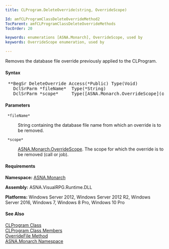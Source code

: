 ```yaml
---
title: CLProgram.DeleteOverride(string, OverrideScope)

Id: amfCLProgramClassDeleteOverrideMethod2
TocParent: amfCLProgramClassDeleteOverrideMethods
TocOrder: 20

keywords: enumerations [ASNA.Monarch], OverrideScope, used by
keywords: OverrideScope enumeration, used by

---
```


Removes the database file override previously applied to the CLProgram.

#### Syntax
<pre class="syntax"> **BegSr DeleteOverride Access(*Public) Type(Void)
   DclSrParm *fileName*  Type(*String)
   DclSrParm *scope*     Type([ASNA.Monarch.OverrideScope](overrideScope-enumeration.html))**       </pre>

#### Parameters
<dl>
        <dt>
          <code> *fileName* </code>
        </dt>
        <dd>

String containing the database file name from which an override is to be removed.
</dd>
        <dt>
          <code> *scope* </code>
        </dt>
        <dd>

[ ASNA.Monarch.OverrideScope](overrideScope-enumeration.html). The scope for which the override is to be removed (call or job).
</dd>
</dl>

<!-- start -->

#### Requirements
**Namespace:** [ASNA.Monarch](monarch-namespace.html)

**Assembly:** ASNA.VisualRPG.Runtime.DLL 

**Platforms:** Windows Server 2012, Windows Server 2012 R2, Windows Server 2016, Windows 7, Windows 8 Pro, Windows 10 Pro
<!-- end -->

#### See Also
[CLProgram Class](clprogram-class.html) <br clear="none" /> [ CLProgram Class Members](clprogram-class-members.html) <br clear="none" /> [ OverrideFile Method](clprogram-class-override-file-methods.html) <br clear="none" /> [ASNA.Monarch Namespace](monarch-namespace.html) 
